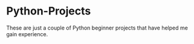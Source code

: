 # Python-Projects
These are just a couple of Python beginner projects that have helped me gain experience.
